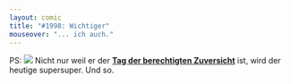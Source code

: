 ```yaml
---
layout: comic
title: "#1998: Wichtiger"
mouseover: "... ich auch."
---
```

PS:
<a href="http://www.fonflatter.de/kalender"><img src="http://www.fonflatter.de/bilder/2011.png"></a>
Nicht nur weil er der <a  href="http://www.fonflatter.de/kalender"><strong>Tag der berechtigten Zuversicht</strong></a> ist, wird der heutige supersuper.
Und so.
